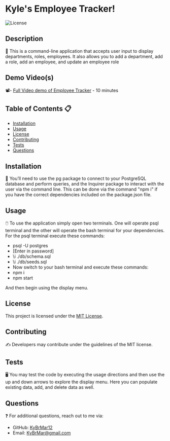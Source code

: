 # Kyle's Employee Tracker!

![License](https://img.shields.io/badge/license-MIT-brightgreen)

## Description 
📝 
This is a command-line application that accepts user input to display departments, roles, employees.
It also allows you to add a department, add a role, add an employee, and update an employee role


## Demo Video(s)
📽️- [Full Video demo of Employee Tracker](https://drive.google.com/file/d/1WbTs-4VQaHU2jjkq2VhXJD8-lvuxwVVb/view) - 10 minutes<br/>


## Table of Contents 📋 
- [Installation](#installation)
- [Usage](#usage)
- [License](#license)
- [Contributing](#contributing)
- [Tests](#tests)
- [Questions](#questions)


## Installation
💽 
You’ll need to use the pg package to connect to your PostgreSQL database and perform queries, and the Inquirer package to interact with the user via the command line. This can be done via the command "npm i" if you have the correct dependencies included on the package.json file.


## Usage
🖱️ 
To use the application simply open two terminals. One will operate psql terminal and the other will operate the bash terminal for your dependencies. 
For the psql terminal execute these commands:
- psql -U postgres
- [Enter in password]
- \i ./db/schema.sql
- \i ./db/seeds.sql
- Now switch to your bash terminal and execute these commands:
- npm i 
- npm start

And then begin using the display menu.

## License
This project is licensed under the [MIT License](https://opensource.org/licenses/MIT).


## Contributing
✍️ 
Developers may contribute under the guidelines of the MIT license.


## Tests
🖥️ 
You may test the code by executing the usage directions and then use the up and down arrows to explore the display menu. Here you can populate existing data, add, and delete data as well. 


## Questions
❓ 
For additional questions, reach out to me via:
- GitHub: [KyBrMar12](https://github.com/KyBrMar12)
- Email: KyBrMar@gmail.com
